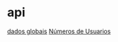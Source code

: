 # api
[dados globais](https://raw.githubusercontent.com/vinicinho30/api/main/dados-globais.json)
[Números de Usuarios](https://raw.githubusercontent.com/vinicinho30/api/main/numero-usuarios.json)
